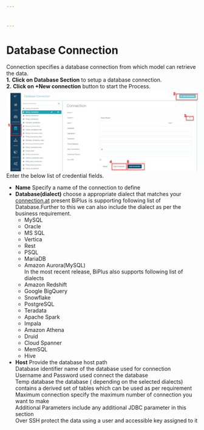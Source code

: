 ```yaml
---


---
```


<h1 id="database-connection">Database Connection</h1>
<p>Connection specifies a database connection from which model can retrieve the data.<br>
<strong>1.</strong> <strong>Click on Database Section</strong>  to setup a database connection.<br>
<strong>2.</strong> <strong>Click on +New connection</strong> button to start the Process.<br>
<img src="https://raw.githubusercontent.com/sv18042016/fp1/master/images/demo%20image.png" alt="enter image description here"><br>
Enter the below list of  credential fields.</p>
<ul>
<li><strong>Name</strong> Specify a name of the connection to define</li>
<li><strong>Database(dialect)</strong> choose a appropriate dialect that matches your <a href="http://connection.at">connection.at</a> present BiPlus  is supporting following list of Database.Further to this we can also include the dialect as per the business requirement.
<ul>
<li>MySQL</li>
<li>Oracle</li>
<li>MS SQL</li>
<li>Vertica</li>
<li>Rest</li>
<li>PSQL</li>
<li>MariaDB</li>
<li>Amazon Aurora(MySQL)<br>
In the most recent release, BiPlus also supports following list of dialects</li>
<li>Amazon Redshift</li>
<li>Google BigQuery</li>
<li>Snowflake</li>
<li>PostgreSQL</li>
<li>Teradata</li>
<li>Apache Spark</li>
<li>Impala</li>
<li>Amazon Athena</li>
<li>Druid</li>
<li>Cloud Spanner</li>
<li>MemSQL</li>
<li>Hive</li>
</ul>
</li>
<li><strong>Host</strong>   Provide the database host path<br>
Database  identifier name of the database used for connection<br>
Username and Password  used connect the database<br>
Temp database the database ( depending on  the selected dialects)  contains a derived set of tables which can be used as per requirement<br>
Maximum connection specify the maximum number of connection you want to make<br>
Additional Parameters include any additional JDBC parameter in this section<br>
Over SSH protect the data using a user and accessible key assigned to it</li>
</ul>

